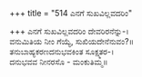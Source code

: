 +++
title = "514 ಎನಗೆ ಸುಖವಿಲ್ಲವದರಿಂ"

+++
ಎನಗೆ ಸುಖವಿಲ್ಲವದರಿಂ ದೇವರಿರನೆನ್ನು-।  
ವನುಮಿತಿಯ ನೀಂ ಗೆಯ್ಯೆ, ಸುಖಿಯದೇನೆನುವಂ?॥  
ತನುಬಾಹ್ಯಕರಣದನುಭವಕಿಂತ ಸೂಕ್ಷ್ಮತರ-।  
ದನುಭವವ ನೀನರಸೊ - ಮಂಕುತಿಮ್ಮ॥  
